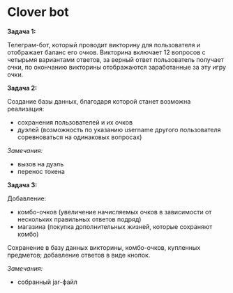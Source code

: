 ﻿# Clover bot

**Задача 1:**

Телеграм-бот, который проводит викторину для пользователя и отображает баланс его очков. Викторина включает 12 вопросов с четырьмя вариантами ответов, за верный ответ пользователь получает очки, по окончанию викторины отображаются заработанные за эту игру очки.

**Задача 2:**

Создание базы данных, благодаря которой станет возможна реализация: 
  
   - сохранения пользователей и их очков
   - дуэлей (возможность по указанию username другого пользователя соревноваться на одинаковых вопросах)

*Замечания:*

   - вызов на дуэль
   - перенос токена
 
 
**Задача 3:**

Добавление:

   - комбо-очков (увеличение начисляемых очков в зависимости от нескольких правильных ответов подряд)
   - магазина (покупка дополнительных жизней, которые сохраняют комбо)

Сохранение в базу данных викторины, комбо-очков, купленных предметов; добавление ответов в виде кнопок. 

*Замечания:*

   - собранный jar-файл
